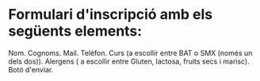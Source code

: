 # Formulari d'inscripció amb els següents elements:
Nom.
Cognoms.
Mail.
Telèfon.
Curs (a escollir entre BAT o SMX (només un dels dos)).
Alergens ( a escollir entre Gluten, lactosa, fruits secs i marisc).
Botó d'enviar.
